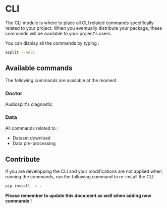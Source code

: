 # CLI

The CLI module is where to place all CLI related commands specifically related to your project. When you eventually distribute your package, these commands will be available to your project's users.

You can display all the commands by typing :

```bash
asplit --help
```

## Available commands

The following commands are available at the moment.

### Doctor

Audiosplit's diagnostic

### Data

All commands related to :
- Dataset download
- Data pre-processing

## Contribute

If you are developping the CLI and your modifications are not applied when running the commands, run the following command to re-install the CLI.

```bash
pip install -e .
```

**Please remember to update this document as well when adding new commands !**
